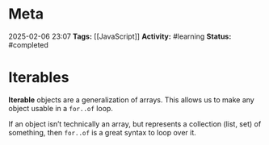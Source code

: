 # Meta
2025-02-06 23:07
**Tags:** [[JavaScript]]
**Activity:** #learning 
**Status:** #completed 

# Iterables
**Iterable** objects are a generalization of arrays. This allows us to make any object usable in a `for..of` loop.

If an object isn’t technically an array, but represents a collection (list, set) of something, then `for..of` is a great syntax to loop over it.